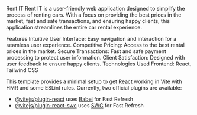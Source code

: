Rent IT
Rent IT is a user-friendly web application designed to simplify the process of renting cars. With a focus on providing the best prices in the market, fast and safe transactions, and ensuring happy clients, this application streamlines the entire car rental experience.

Features
Intuitive User Interface: Easy navigation and interaction for a seamless user experience.
Competitive Pricing: Access to the best rental prices in the market.
Secure Transactions: Fast and safe payment processing to protect user information.
Client Satisfaction: Designed with user feedback to ensure happy clients.
Technologies Used
Frontend: React, Tailwind CSS

This template provides a minimal setup to get React working in Vite with HMR and some ESLint rules.
Currently, two official plugins are available:

- [@vitejs/plugin-react](https://github.com/vitejs/vite-plugin-react/blob/main/packages/plugin-react/README.md) uses [Babel](https://babeljs.io/) for Fast Refresh
- [@vitejs/plugin-react-swc](https://github.com/vitejs/vite-plugin-react-swc) uses [SWC](https://swc.rs/) for Fast Refresh
